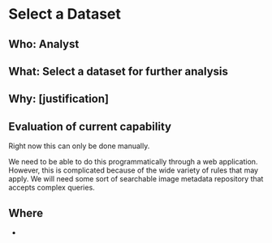 # Select a Dataset

## Who: Analyst

## What: Select a dataset for further analysis


## Why: [justification]

## Evaluation of current capability
Right now this can only be done manually.

We need to be able to do this programmatically through a web application.
However, this is complicated because of the wide variety of rules that may apply.
We will need some sort of searchable image metadata repository that accepts complex queries. 

## Where
* 
